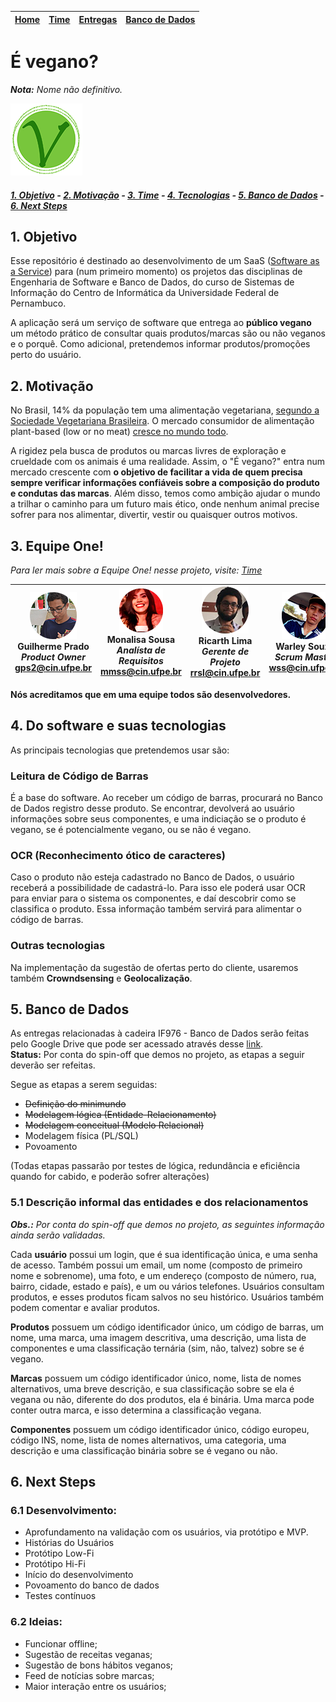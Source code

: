 | [Home](https://github.com/ricarthlima/eo-project-es) | [Time](/docs/paginas/time.md) | [Entregas](/docs/entregas_iterations)  | [Banco de Dados](https://github.com/ricarthlima/eo-project-es#5-banco-de-dados) |
|-|-|-|-|
# É vegano? 
***Nota:** Nome não definitivo.*  
  
![logo](/logo.png)  

##### [1. Objetivo](#1-objetivo) - [2. Motivação](#2-motiva%C3%A7%C3%A3o) - [3. Time](#3-equipe-one) - [4. Tecnologias](#4-do-software-e-suas-tecnologias) - [5. Banco de Dados](#5-banco-de-dados) - [6. Next Steps](#6-next-steps)

## 1. Objetivo
Esse repositório é destinado ao desenvolvimento de um SaaS ([Software as a Service](https://blog.deskmanager.com.br/o-que-e-saas/)) para (num primeiro momento) os projetos das disciplinas de Engenharia de Software e Banco de Dados, do curso de Sistemas de Informação do Centro de Informática da Universidade Federal de Pernambuco.

A aplicação será um serviço de software que entrega ao **público vegano** um método prático de consultar quais produtos/marcas são ou não veganos e o porquê. Como adicional, pretendemos informar produtos/promoções perto do usuário.

## 2. Motivação
No Brasil, 14% da população tem uma alimentação vegetariana, [segundo a Sociedade Vegetariana Brasileira](https://g1.globo.com/bemestar/noticia/brasil-tem-14-de-vegetarianos-e-81-de-adeptos-a-dieta-com-carne-diz-pesquisa-ibope.ghtml). O mercado consumidor de alimentação plant-based (low or no meat) [cresce no mundo todo](http://revistapegn.globo.com/Revista/Common/0,,EMI130934-17153,00-CRESCE+O+MERCADO+VEGANO.html).  

A rigidez pela busca de produtos ou marcas livres de exploração e crueldade com os animais é uma realidade. Assim, o "É vegano?" entra num mercado crescente com **o objetivo de facilitar a vida de quem precisa sempre verificar informações confiáveis sobre a composição do produto e condutas das marcas**. Além disso, temos como ambição ajudar o mundo a trilhar o caminho para um futuro mais ético, onde nenhum animal precise sofrer para nos alimentar, divertir, vestir ou quaisquer outros motivos.

## 3. Equipe One!
*Para ler mais sobre a Equipe One! nesse projeto, visite: [Time](/docs/paginas/time.md)*

|![Guilherme](https://raw.githubusercontent.com/ricarthlima/eo-project-es/master/docs/paginas/imagens/gps2.png) <br>Guilherme Prado<br>*Product Owner*<br><gps2@cin.ufpe.br> |![Monalisa](https://raw.githubusercontent.com/ricarthlima/eo-project-es/master/docs/paginas/imagens/mmss.png) <br>Monalisa Sousa<br>*Analísta de Requisitos*<br><mmss@cin.ufpe.br>|![Ricarth](https://raw.githubusercontent.com/ricarthlima/eo-project-es/master/docs/paginas/imagens/rrsl.png) <br>Ricarth Lima<br>*Gerente de Projeto*<br><rrsl@cin.ufpe.br>|![Warley](https://raw.githubusercontent.com/ricarthlima/eo-project-es/master/docs/paginas/imagens/wss.png) <br>Warley Souza<br>*Scrum Master*<br><wss@cin.ufpe.br>
|-|-|-|-|

**Nós acreditamos que em uma equipe todos são desenvolvedores.**

## 4. Do software e suas tecnologias
As principais tecnologias que pretendemos usar são:

### Leitura de Código de Barras
É a base do software. Ao receber um código de barras, procurará no Banco de Dados registro desse produto. Se encontrar, devolverá ao usuário informações sobre seus componentes, e uma indiciação se o produto é vegano, se é potencialmente vegano, ou se não é vegano.

### OCR (Reconhecimento ótico de caracteres)
Caso o produto não esteja cadastrado no Banco de Dados, o usuário receberá a possibilidade de cadastrá-lo. Para isso ele poderá usar OCR para enviar para o sistema os componentes, e daí descobrir como se classifica o produto. Essa informação também servirá para alimentar o código de barras.

### Outras tecnologias
Na implementação da sugestão de ofertas perto do cliente, usaremos também **Crowndsensing** e **Geolocalização**.

## 5. Banco de Dados
As entregas relacionadas à cadeira IF976 - Banco de Dados serão feitas pelo Google Drive que pode ser acessado através desse [link](https://goo.gl/u5o5YJ).  
**Status:** Por conta do spin-off que demos no projeto, as etapas a seguir deverão ser refeitas.

Segue as etapas a serem seguidas:

- ~~Definição do minimundo~~
- ~~Modelagem lógica (Entidade-Relacionamento)~~
- ~~Modelagem conceitual (Modelo Relacional)~~
- Modelagem física (PL/SQL)
- Povoamento

(Todas etapas passarão por testes de lógica, redundância e eficiência quando for cabido, e poderão sofrer alterações)

### 5.1 Descrição informal das entidades e dos relacionamentos
***Obs.:** Por conta do spin-off que demos no projeto, as seguintes informação ainda serão validadas.*

Cada **usuário** possui um login, que é sua identificação única, e uma senha de acesso. Também possui um email, um nome (composto de primeiro nome e sobrenome), uma foto, e um endereço (composto de número, rua, bairro, cidade, estado e país), e um ou vários telefones. Usuários consultam produtos, e esses produtos ficam salvos no seu histórico. Usuários também podem comentar e avaliar produtos.

**Produtos** possuem um código identificador único, um código de barras, um nome, uma marca, uma imagem descritiva, uma descrição, uma lista de componentes e uma classificação ternária (sim, não, talvez) sobre se é vegano.

**Marcas** possuem um código identificador único, nome, lista de nomes alternativos, uma breve descrição, e sua classificação sobre se ela é vegana ou não, diferente do dos produtos, ela é binária. Uma marca pode conter outra marca, e isso determina a classificação vegana.

**Componentes** possuem um código identificador único, código europeu, código INS, nome, lista de nomes alternativos, uma categoria, uma descrição e uma classificação binária sobre se é vegano ou não.

## 6. Next Steps

### 6.1 Desenvolvimento:
- Aprofundamento na validação com os usuários, via protótipo e MVP.
- Histórias do Usuários
- Protótipo Low-Fi
- Protótipo Hi-Fi
- Início do desenvolvimento
- Povoamento do banco de dados
- Testes contínuos

### 6.2 Ideias:
- Funcionar offline;
- Sugestão de receitas veganas;
- Sugestão de bons hábitos veganos;
- Feed de notícias sobre marcas;
- Maior interação entre os usuários;
